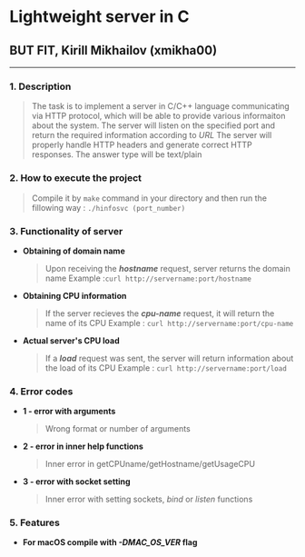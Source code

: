 # Lightweight server in C

## BUT FIT, Kirill Mikhailov (xmikha00)

---

### 1. Description

> The task is to implement a server in C/C++ language communicating via HTTP protocol, which will be able to provide various informaiton about the system. The server will listen on the specified port and return the required information according to *URL*
> The server will properly handle HTTP headers and generate correct HTTP responses. The answer type will be text/plain

### 2. How to execute the project

> Compile it by `make` command in your directory and then run the fillowing way :
> `./hinfosvc (port_number)`

### 3. Functionality of server

- **Obtaining of domain name**
   > Upon receiving the ***hostname*** request, server returns the domain name
   Example :`curl http://servername:port/hostname`

- **Obtaining CPU information**
   > If the server recieves the ***cpu-name*** request, it will return the name of its CPU
   Example : `curl http://servername:port/cpu-name`

- **Actual server's CPU load**
   > If a ***load*** request was sent, the server will return information about the load of its CPU
   Example : `curl http://servername:port/load`

### 4. Error codes

- **1 - error with arguments**
  > Wrong format or number of arguments

- **2 - error in inner help functions**
  > Inner error in getCPUname/getHostname/getUsageCPU

- **3 - error with socket setting**
  > Inner error with setting sockets, *bind* or *listen* functions
  
### 5. Features

- **For macOS compile with *-DMAC_OS_VER* flag**
